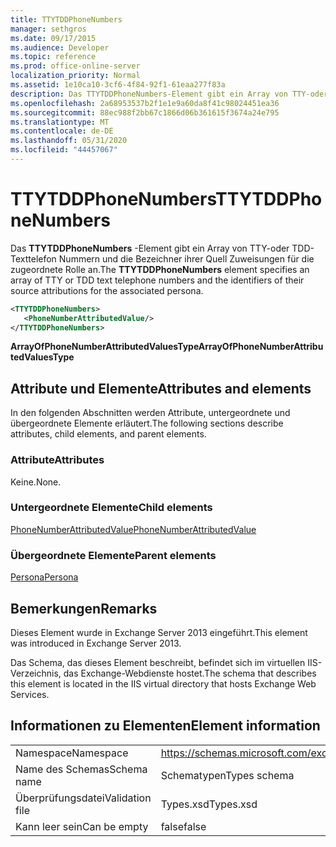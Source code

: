 ```yaml
---
title: TTYTDDPhoneNumbers
manager: sethgros
ms.date: 09/17/2015
ms.audience: Developer
ms.topic: reference
ms.prod: office-online-server
localization_priority: Normal
ms.assetid: 1e10ca10-3cf6-4f84-92f1-61eaa277f83a
description: Das TTYTDDPhoneNumbers-Element gibt ein Array von TTY-oder TDD-Texttelefon Nummern und die Bezeichner ihrer Quell Zuweisungen für die zugeordnete Rolle an.
ms.openlocfilehash: 2a68953537b2f1e1e9a60da8f41c98024451ea36
ms.sourcegitcommit: 88ec988f2bb67c1866d06b361615f3674a24e795
ms.translationtype: MT
ms.contentlocale: de-DE
ms.lasthandoff: 05/31/2020
ms.locfileid: "44457067"
---
```

# <a name="ttytddphonenumbers"></a><span data-ttu-id="ea2a8-103">TTYTDDPhoneNumbers</span><span class="sxs-lookup"><span data-stu-id="ea2a8-103">TTYTDDPhoneNumbers</span></span>

<span data-ttu-id="ea2a8-104">Das **TTYTDDPhoneNumbers** -Element gibt ein Array von TTY-oder TDD-Texttelefon Nummern und die Bezeichner ihrer Quell Zuweisungen für die zugeordnete Rolle an.</span><span class="sxs-lookup"><span data-stu-id="ea2a8-104">The **TTYTDDPhoneNumbers** element specifies an array of TTY or TDD text telephone numbers and the identifiers of their source attributions for the associated persona.</span></span> 
  
```XML
<TTYTDDPhoneNumbers>
   <PhoneNumberAttributedValue/>
</TTYTDDPhoneNumbers>
```

 <span data-ttu-id="ea2a8-105">**ArrayOfPhoneNumberAttributedValuesType**</span><span class="sxs-lookup"><span data-stu-id="ea2a8-105">**ArrayOfPhoneNumberAttributedValuesType**</span></span>
## <a name="attributes-and-elements"></a><span data-ttu-id="ea2a8-106">Attribute und Elemente</span><span class="sxs-lookup"><span data-stu-id="ea2a8-106">Attributes and elements</span></span>

<span data-ttu-id="ea2a8-107">In den folgenden Abschnitten werden Attribute, untergeordnete und übergeordnete Elemente erläutert.</span><span class="sxs-lookup"><span data-stu-id="ea2a8-107">The following sections describe attributes, child elements, and parent elements.</span></span>
  
### <a name="attributes"></a><span data-ttu-id="ea2a8-108">Attribute</span><span class="sxs-lookup"><span data-stu-id="ea2a8-108">Attributes</span></span>

<span data-ttu-id="ea2a8-109">Keine.</span><span class="sxs-lookup"><span data-stu-id="ea2a8-109">None.</span></span>
  
### <a name="child-elements"></a><span data-ttu-id="ea2a8-110">Untergeordnete Elemente</span><span class="sxs-lookup"><span data-stu-id="ea2a8-110">Child elements</span></span>

[<span data-ttu-id="ea2a8-111">PhoneNumberAttributedValue</span><span class="sxs-lookup"><span data-stu-id="ea2a8-111">PhoneNumberAttributedValue</span></span>](phonenumberattributedvalue.md)
  
### <a name="parent-elements"></a><span data-ttu-id="ea2a8-112">Übergeordnete Elemente</span><span class="sxs-lookup"><span data-stu-id="ea2a8-112">Parent elements</span></span>

[<span data-ttu-id="ea2a8-113">Persona</span><span class="sxs-lookup"><span data-stu-id="ea2a8-113">Persona</span></span>](persona.md)
  
## <a name="remarks"></a><span data-ttu-id="ea2a8-114">Bemerkungen</span><span class="sxs-lookup"><span data-stu-id="ea2a8-114">Remarks</span></span>

<span data-ttu-id="ea2a8-115">Dieses Element wurde in Exchange Server 2013 eingeführt.</span><span class="sxs-lookup"><span data-stu-id="ea2a8-115">This element was introduced in Exchange Server 2013.</span></span>
  
<span data-ttu-id="ea2a8-116">Das Schema, das dieses Element beschreibt, befindet sich im virtuellen IIS-Verzeichnis, das Exchange-Webdienste hostet.</span><span class="sxs-lookup"><span data-stu-id="ea2a8-116">The schema that describes this element is located in the IIS virtual directory that hosts Exchange Web Services.</span></span>
  
## <a name="element-information"></a><span data-ttu-id="ea2a8-117">Informationen zu Elementen</span><span class="sxs-lookup"><span data-stu-id="ea2a8-117">Element information</span></span>

|||
|:-----|:-----|
|<span data-ttu-id="ea2a8-118">Namespace</span><span class="sxs-lookup"><span data-stu-id="ea2a8-118">Namespace</span></span>  <br/> |https://schemas.microsoft.com/exchange/services/2006/types  <br/> |
|<span data-ttu-id="ea2a8-119">Name des Schemas</span><span class="sxs-lookup"><span data-stu-id="ea2a8-119">Schema name</span></span>  <br/> |<span data-ttu-id="ea2a8-120">Schematypen</span><span class="sxs-lookup"><span data-stu-id="ea2a8-120">Types schema</span></span>  <br/> |
|<span data-ttu-id="ea2a8-121">Überprüfungsdatei</span><span class="sxs-lookup"><span data-stu-id="ea2a8-121">Validation file</span></span>  <br/> |<span data-ttu-id="ea2a8-122">Types.xsd</span><span class="sxs-lookup"><span data-stu-id="ea2a8-122">Types.xsd</span></span>  <br/> |
|<span data-ttu-id="ea2a8-123">Kann leer sein</span><span class="sxs-lookup"><span data-stu-id="ea2a8-123">Can be empty</span></span>  <br/> |<span data-ttu-id="ea2a8-124">false</span><span class="sxs-lookup"><span data-stu-id="ea2a8-124">false</span></span>  <br/> |
   

